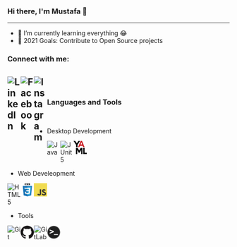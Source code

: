 ### Hi there, I'm Mustafa 👋
---

 - 🌱 I’m currently learning everything 😂
 - 🥅 2021 Goals: Contribute to Open Source projects

### Connect with me:

[<img align="left" alt="LinkedIn" width="30px" src="https://user-images.githubusercontent.com/65444856/133000567-ab6427ab-5eaf-4e35-8e98-da6d3926b41a.png" />][linkedin]
[<img align="left" alt="Facebook" width="30px" src="https://user-images.githubusercontent.com/65444856/133000585-098f4f6e-7830-4555-977f-8ca758a10b94.png" />][facebook]
[<img align="left" alt="Instagram" width="30px" src="https://user-images.githubusercontent.com/65444856/133000651-71afbdf2-4a7c-49d6-b8c4-86179e176d06.png" />][instagram]
<br/>
--

### Languages and Tools
<br/>

 - Desktop Development

<img align="left" alt="Java" width="30px" src="https://user-images.githubusercontent.com/65444856/133000423-0dcbdaa2-bd4e-4274-9d17-ce056fe319ee.png" />
<img align="left" alt="JUnit5" width="30px" src="https://user-images.githubusercontent.com/65444856/133000373-50a5b894-f295-4ed9-b165-ea0e9343c583.png" />
<img align="left" alt="Yaml" width="30px" src="https://raw.githubusercontent.com/github/explore/80688e429a7d4ef2fca1e82350fe8e3517d3494d/topics/yaml/yaml.png" />


<br/>
<br/>
<br/>


 - Web Develeopment

<img align="left" alt="HTML5" width="30px" src="https://user-images.githubusercontent.com/65444856/133001496-604bda14-51ef-4fcb-b628-ef5a2c0d022a.png" />
<img align="left" alt="CSS3" width="30px" src="https://raw.githubusercontent.com/github/explore/80688e429a7d4ef2fca1e82350fe8e3517d3494d/topics/css/css.png" />
<img align="left" alt="JavaScript" width="30px" src="https://raw.githubusercontent.com/github/explore/80688e429a7d4ef2fca1e82350fe8e3517d3494d/topics/javascript/javascript.png" />

<br/>
<br/>
<br/>

- Tools

<img align="left" alt="Git" width="30px" src="https://user-images.githubusercontent.com/65444856/133001410-5b6b86f3-71e6-494d-9920-8c1be95eb543.png" />
<img align="left" alt="GitHub" width="30px" src="https://raw.githubusercontent.com/github/explore/78df643247d429f6cc873026c0622819ad797942/topics/github/github.png" />
<img align="left" alt="GitLab" width="30px" src="https://user-images.githubusercontent.com/65444856/133000298-37b72739-457a-4ba5-9c6b-d32d88a4b008.png" />
<img align="left" alt="Terminal" width="30px" src="https://raw.githubusercontent.com/github/explore/80688e429a7d4ef2fca1e82350fe8e3517d3494d/topics/terminal/terminal.png" />


[instagram]: https://www.instagram.com/mmstf00/
[linkedin]: https://www.linkedin.com/in/mustafa-ercan-3310421a1/
[facebook]: https://www.facebook.com/mmstf00/
